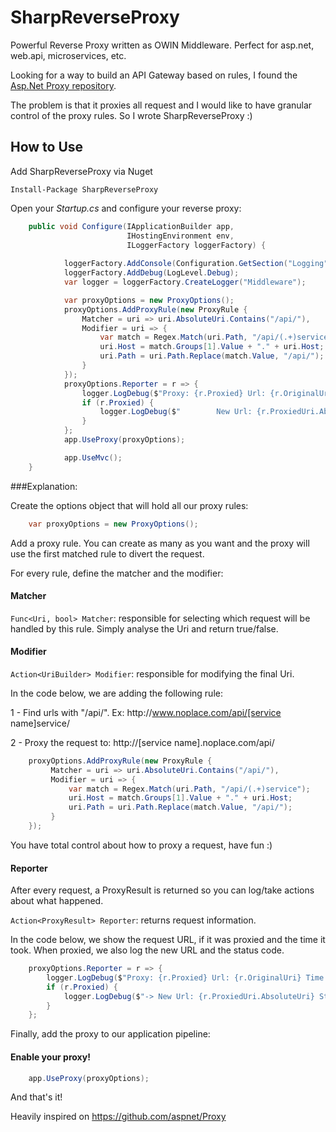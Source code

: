 SharpReverseProxy
=================

Powerful Reverse Proxy written as OWIN Middleware. Perfect for asp.net, web.api, microservices, etc.

Looking for a way to build an API Gateway based on rules, I found the [Asp.Net Proxy repository](https://github.com/aspnet/Proxy).

The problem is that it proxies all request and I would like to have granular control of the proxy rules. So I wrote SharpReverseProxy :)

## How to Use

Add SharpReverseProxy via Nuget

    Install-Package SharpReverseProxy

Open your *Startup.cs* and configure your reverse proxy:

```csharp
    public void Configure(IApplicationBuilder app, 
						  IHostingEnvironment env, 
						  ILoggerFactory loggerFactory) {
            
            loggerFactory.AddConsole(Configuration.GetSection("Logging"));
            loggerFactory.AddDebug(LogLevel.Debug);
            var logger = loggerFactory.CreateLogger("Middleware");

            var proxyOptions = new ProxyOptions();
            proxyOptions.AddProxyRule(new ProxyRule {
                Matcher = uri => uri.AbsoluteUri.Contains("/api/"),
                Modifier = uri => {
                    var match = Regex.Match(uri.Path, "/api/(.+)service");
                    uri.Host = match.Groups[1].Value + "." + uri.Host;
                    uri.Path = uri.Path.Replace(match.Value, "/api/");
                }
            });
            proxyOptions.Reporter = r => {
                logger.LogDebug($"Proxy: {r.Proxied} Url: {r.OriginalUri} Time: {r.Elipsed}");
                if (r.Proxied) {
                    logger.LogDebug($"        New Url: {r.ProxiedUri.AbsoluteUri} Status: {r.StatusCode}");
                }
            };
            app.UseProxy(proxyOptions);

            app.UseMvc();
	}
```

###Explanation:

Create the options object that will hold all our proxy rules:

```csharp
    var proxyOptions = new ProxyOptions();
```
Add a proxy rule. You can create as many as you want and the proxy will use the first matched rule to divert the request.

For every rule, define the matcher and the modifier:

#### Matcher
```Func<Uri, bool> Matcher```: responsible for selecting which request will be handled by this rule. Simply analyse the Uri and return true/false.

#### Modifier
```Action<UriBuilder> Modifier```: responsible for modifying the final Uri.

In the code below, we are adding the following rule:


1 - Find urls with "/api/".  Ex: http<nolink>://www.noplace.com/api/[service name]service/

2 - Proxy the request to: http<nolink>://[service name].noplace.com/api/

```csharp
    proxyOptions.AddProxyRule(new ProxyRule {
         Matcher = uri => uri.AbsoluteUri.Contains("/api/"),
         Modifier = uri => {
             var match = Regex.Match(uri.Path, "/api/(.+)service");
             uri.Host = match.Groups[1].Value + "." + uri.Host;
             uri.Path = uri.Path.Replace(match.Value, "/api/");
         }
	});
```
You have total control about how to proxy a request, have fun :)

#### Reporter
After every request, a ProxyResult is returned so you can log/take actions about what happened.

```Action<ProxyResult> Reporter```: returns request information.

In the code below, we show the request URL, if it was proxied and the time it took. When proxied, we also log the new URL and the status code.
```csharp
    proxyOptions.Reporter = r => {
		logger.LogDebug($"Proxy: {r.Proxied} Url: {r.OriginalUri} Time: {r.Elipsed}");
        if (r.Proxied) {
	        logger.LogDebug($"-> New Url: {r.ProxiedUri.AbsoluteUri} Status: {r.StatusCode}");
		}
    };
```
Finally, add the proxy to our application pipeline:

#### Enable your proxy!
```csharp
    app.UseProxy(proxyOptions);
```
And that's it!

Heavily inspired on https://github.com/aspnet/Proxy
